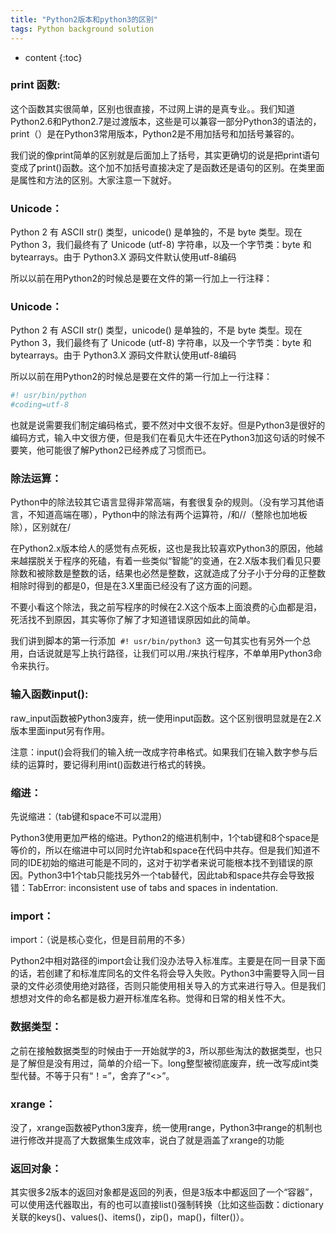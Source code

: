 ```yaml
---
title: "Python2版本和python3的区别"
tags: Python background solution
---
```







* content
{:toc}





### print 函数:

这个函数其实很简单，区别也很直接，不过网上讲的是真专业。。我们知道Python2.6和Python2.7是过渡版本，这些是可以兼容一部分Python3的语法的，print（）是在Python3常用版本，Python2是不用加括号和加括号兼容的。


我们说的像print简单的区别就是后面加上了括号，其实更确切的说是把print语句变成了print()函数。这个加不加括号直接决定了是函数还是语句的区别。在类里面是属性和方法的区别。大家注意一下就好。

### Unicode：

Python 2 有 ASCII str() 类型，unicode() 是单独的，不是 byte 类型。现在 Python 3，我们最终有了 Unicode (utf-8) 字符串，以及一个字节类：byte 和bytearrays。由于 Python3.X 源码文件默认使用utf-8编码

所以以前在用Python2的时候总是要在文件的第一行加上一行注释：

### Unicode：
Python 2 有 ASCII str() 类型，unicode() 是单独的，不是 byte 类型。现在 Python 3，我们最终有了 Unicode (utf-8) 字符串，以及一个字节类：byte 和bytearrays。由于 Python3.X 源码文件默认使用utf-8编码

所以以前在用Python2的时候总是要在文件的第一行加上一行注释：



```python
#! usr/bin/python 
#coding=utf-8
```


也就是说需要我们制定编码格式，要不然对中文很不友好。但是Python3是很好的编码方式，输入中文很方便，但是我们在看见大牛还在Python3加这句话的时候不要笑，他可能很了解Python2已经养成了习惯而已。


### 除法运算：

Python中的除法较其它语言显得非常高端，有套很复杂的规则。（没有学习其他语言，不知道高端在哪），Python中的除法有两个运算符，/和//（整除也加地板除），区别就在/


在Python2.x版本给人的感觉有点死板，这也是我比较喜欢Python3的原因，他越来越摆脱关于程序的死磕，有着一些类似“智能”的变通，在2.X版本我们看见只要除数和被除数是整数的话，结果也必然是整数，这就造成了分子小于分母的正整数相除时得到的都是0，但是在3.X里面已经没有了这方面的问题。

不要小看这个除法，我之前写程序的时候在2.X这个版本上面浪费的心血都是泪，死活找不到原因，其实等你了解了才知道错误原因如此的简单。



我们讲到脚本的第一行添加  `#! usr/bin/python3`  这一句其实也有另外一个总用，白话说就是写上执行路径，让我们可以用./来执行程序，不单单用Python3命令来执行。


### 输入函数input():

raw_input函数被Python3废弃，统一使用input函数。这个区别很明显就是在2.X版本里面input另有作用。

注意：input()会将我们的输入统一改成字符串格式。如果我们在输入数字参与后续的运算时，要记得利用int()函数进行格式的转换。

### 缩进：

先说缩进：（tab键和space不可以混用）

Python3使用更加严格的缩进。Python2的缩进机制中，1个tab键和8个space是等价的，所以在缩进中可以同时允许tab和space在代码中共存。但是我们知道不同的IDE初始的缩进可能是不同的，这对于初学者来说可能根本找不到错误的原因。Python3中1个tab只能找另外一个tab替代，因此tab和space共存会导致报错：TabError: inconsistent use of tabs and spaces in indentation.

### import：

import：（说是核心变化，但是目前用的不多）

Python2中相对路径的import会让我们没办法导入标准库。主要是在同一目录下面的话，若创建了和标准库同名的文件名将会导入失败。Python3中需要导入同一目录的文件必须使用绝对路径，否则只能使用相关导入的方式来进行导入。但是我们想想对文件的命名都是极力避开标准库名称。觉得和日常的相关性不大。



### 数据类型：

之前在接触数据类型的时候由于一开始就学的3，所以那些淘汰的数据类型，也只是了解但是没有用过，简单的介绍一下。long整型被彻底废弃，统一改写成int类型代替。不等于只有“！=”，舍弃了“<>”。



### xrange：

没了，xrange函数被Python3废弃，统一使用range，Python3中range的机制也进行修改并提高了大数据集生成效率，说白了就是涵盖了xrange的功能


### 返回对象：

其实很多2版本的返回对象都是返回的列表，但是3版本中都返回了一个“容器”，可以使用迭代器取出，有的也可以直接list()强制转换（比如这些函数：dictionary关联的keys()、values()、items()，zip()，map()，filter()）。


